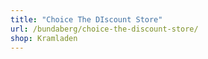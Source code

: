 ```yaml
---
title: "Choice The DIscount Store"
url: /bundaberg/choice-the-discount-store/
shop: Kramladen
---
```

